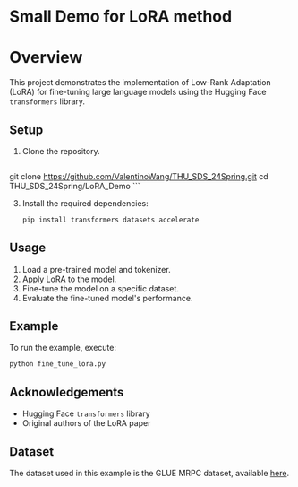 
# Small Demo for LoRA method

# Overview
This project demonstrates the implementation of Low-Rank Adaptation (LoRA) for fine-tuning large language models using the Hugging Face `transformers` library.

## Setup
1. Clone the repository.
   ```bash
git clone https://github.com/ValentinoWang/THU_SDS_24Spring.git
cd THU_SDS_24Spring/LoRA_Demo
    ```

3. Install the required dependencies:
    ```bash
    pip install transformers datasets accelerate
    ```

## Usage
1. Load a pre-trained model and tokenizer.
2. Apply LoRA to the model.
3. Fine-tune the model on a specific dataset.
4. Evaluate the fine-tuned model's performance.

## Example
To run the example, execute:
```bash
python fine_tune_lora.py
```

## Acknowledgements
- Hugging Face `transformers` library
- Original authors of the LoRA paper

## Dataset
The dataset used in this example is the GLUE MRPC dataset, available [here](https://gluebenchmark.com/tasks).
